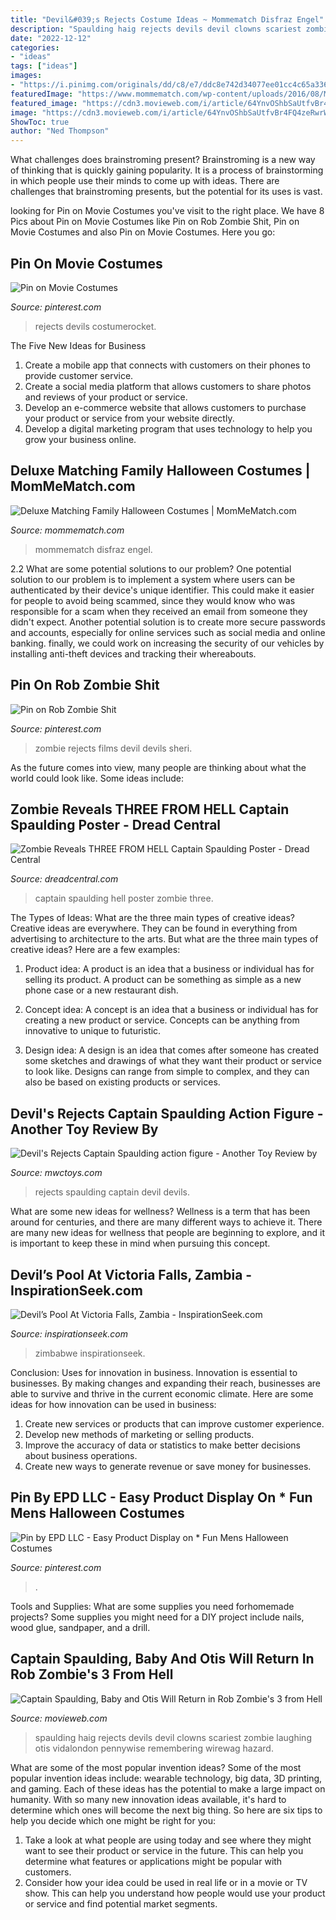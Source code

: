 ```yaml
---
title: "Devil&#039;s Rejects Costume Ideas ~ Mommematch Disfraz Engel"
description: "Spaulding haig rejects devils devil clowns scariest zombie laughing otis vidalondon pennywise remembering wirewag hazard"
date: "2022-12-12"
categories:
- "ideas"
tags: ["ideas"]
images:
- "https://i.pinimg.com/originals/dd/c8/e7/ddc8e742d34077ee01cc4c65a3361169.jpg"
featuredImage: "https://www.mommematch.com/wp-content/uploads/2016/08/Mother-Daughter-Matching-Sweet-Devil-Costume.jpg"
featured_image: "https://cdn3.movieweb.com/i/article/64YnvOShbSaUtfvBr4FQ4zeRwrWpz8/1200:100/3-From-Hell-Captain-Spaulding-Sid-Haig-Devils.jpg"
image: "https://cdn3.movieweb.com/i/article/64YnvOShbSaUtfvBr4FQ4zeRwrWpz8/1200:100/3-From-Hell-Captain-Spaulding-Sid-Haig-Devils.jpg"
ShowToc: true
author: "Ned Thompson"
---
```



What challenges does brainstroming present?
Brainstroming is a new way of thinking that is quickly gaining popularity. It is a process of brainstorming in which people use their minds to come up with ideas. There are challenges that brainstroming presents, but the potential for its uses is vast.

	

		
looking for Pin on Movie Costumes you've visit to the right place. We have 8 Pics about Pin on Movie Costumes like Pin on Rob Zombie Shit, Pin on Movie Costumes and also Pin on Movie Costumes. Here you go:
		
    
## Pin On Movie Costumes

<img loading=lazy src="https://i.pinimg.com/736x/0d/8d/fa/0d8dfa7952fbc9074ee85b131c083c9e.jpg" onerror="this.onerror=null;this.src='https://tse4.mm.bing.net/th?id=OIP.b-taAhojbY1FseKiPSJQgwHaHa&amp;pid=15.1';" alt="Pin on Movie Costumes">

_Source: pinterest.com_

>rejects devils costumerocket. 

	

The Five New Ideas for Business
1. Create a mobile app that connects with customers on their phones to provide customer service. 
2. Create a social media platform that allows customers to share photos and reviews of your product or service. 
3. Develop an e-commerce website that allows customers to purchase your product or service from your website directly. 
4. Develop a digital marketing program that uses technology to help you grow your business online.

    
## Deluxe Matching Family Halloween Costumes | MomMeMatch.com

<img loading=lazy src="https://www.mommematch.com/wp-content/uploads/2016/08/Mother-Daughter-Matching-Sweet-Devil-Costume.jpg" onerror="this.onerror=null;this.src='https://tse1.mm.bing.net/th?id=OIP.HOC3PZxki1eLkqD0CpagPAHaI4&amp;pid=15.1';" alt="Deluxe Matching Family Halloween Costumes | MomMeMatch.com">

_Source: mommematch.com_

>mommematch disfraz engel. 

	

2.2 What are some potential solutions to our problem?
One potential solution to our problem is to implement a system where users can be authenticated by their device's unique identifier. This could make it easier for people to avoid being scammed, since they would know who was responsible for a scam when they received an email from someone they didn't expect. Another potential solution is to create more secure passwords and accounts, especially for online services such as social media and online banking. finally, we could work on increasing the security of our vehicles by installing anti-theft devices and tracking their whereabouts.

    
## Pin On Rob Zombie Shit

<img loading=lazy src="https://i.pinimg.com/originals/dd/c8/e7/ddc8e742d34077ee01cc4c65a3361169.jpg" onerror="this.onerror=null;this.src='https://tse2.mm.bing.net/th?id=OIP.Xj2_UYK5eCY8vSgXD7QBWgHaJ4&amp;pid=15.1';" alt="Pin on Rob Zombie Shit">

_Source: pinterest.com_

>zombie rejects films devil devils sheri. 

	

As the future comes into view, many people are thinking about what the world could look like. Some ideas include: 

    
## Zombie Reveals THREE FROM HELL Captain Spaulding Poster - Dread Central

<img loading=lazy src="https://i2.wp.com/www.dreadcentral.com/wp-content/uploads/2018/07/Captain-Spaulding-1.jpg?fit=1200%2C627&amp;ssl=1" onerror="this.onerror=null;this.src='https://tse3.mm.bing.net/th?id=OIP.PVdDO0zHPJ63j0JUmL0f4gHaD3&amp;pid=15.1';" alt="Zombie Reveals THREE FROM HELL Captain Spaulding Poster - Dread Central">

_Source: dreadcentral.com_

>captain spaulding hell poster zombie three. 

	

The Types of Ideas: What are the three main types of creative ideas?
Creative ideas are everywhere. They can be found in everything from advertising to architecture to the arts. But what are the three main types of creative ideas? Here are a few examples:
1. Product idea: A product is an idea that a business or individual has for selling its product. A product can be something as simple as a new phone case or a new restaurant dish.

2. Concept idea: A concept is an idea that a business or individual has for creating a new product or service. Concepts can be anything from innovative to unique to futuristic.

3. Design idea: A design is an idea that comes after someone has created some sketches and drawings of what they want their product or service to look like. Designs can range from simple to complex, and they can also be based on existing products or services.

    
## Devil&#039;s Rejects Captain Spaulding Action Figure - Another Toy Review By

<img loading=lazy src="http://www.mwctoys.com/images/Devils_Rejects_Spaulding02.jpg" onerror="this.onerror=null;this.src='https://tse3.mm.bing.net/th?id=OIP.Eg3k7_yKYPtMMcWW6tS3wgAAAA&amp;pid=15.1';" alt="Devil&#039;s Rejects Captain Spaulding action figure - Another Toy Review by">

_Source: mwctoys.com_

>rejects spaulding captain devil devils. 

	

What are some new ideas for wellness?
Wellness is a term that has been around for centuries, and there are many different ways to achieve it. There are many new ideas for wellness that people are beginning to explore, and it is important to keep these in mind when pursuing this concept.

    
## Devil’s Pool At Victoria Falls, Zambia - InspirationSeek.com

<img loading=lazy src="https://inspirationseek.com/wp-content/uploads/2014/12/Devils-Pool-Victoria-Falls-Zambia.jpg" onerror="this.onerror=null;this.src='https://tse4.mm.bing.net/th?id=OIP.bswKzHkCI2hli8diM1UB-gHaEz&amp;pid=15.1';" alt="Devil’s Pool At Victoria Falls, Zambia - InspirationSeek.com">

_Source: inspirationseek.com_

>zimbabwe inspirationseek. 

	

Conclusion: Uses for innovation in business.
Innovation is essential to businesses. By making changes and expanding their reach, businesses are able to survive and thrive in the current economic climate. Here are some ideas for how innovation can be used in business:
1. Create new services or products that can improve customer experience.
2. Develop new methods of marketing or selling products.
3. Improve the accuracy of data or statistics to make better decisions about business operations.
4. Create new ways to generate revenue or save money for businesses.

    
## Pin By EPD LLC - Easy Product Display On * Fun Mens Halloween Costumes

<img loading=lazy src="https://i.pinimg.com/736x/8c/8f/29/8c8f296298b49cf71a62c58640672a6b.jpg" onerror="this.onerror=null;this.src='https://tse1.mm.bing.net/th?id=OIP.kr-76RYugf_1P-t89YAyrgHaKE&amp;pid=15.1';" alt="Pin by EPD LLC - Easy Product Display on * Fun Mens Halloween Costumes">

_Source: pinterest.com_

>. 

	

Tools and Supplies: What are some supplies you need forhomemade projects?
Some supplies you might need for a DIY project include nails, wood glue, sandpaper, and a drill.

    
## Captain Spaulding, Baby And Otis Will Return In Rob Zombie&#039;s 3 From Hell

<img loading=lazy src="https://cdn3.movieweb.com/i/article/64YnvOShbSaUtfvBr4FQ4zeRwrWpz8/1200:100/3-From-Hell-Captain-Spaulding-Sid-Haig-Devils.jpg" onerror="this.onerror=null;this.src='https://tse4.mm.bing.net/th?id=OIP.Wpgpi7okVJHChPsz_q7E9QHaD5&amp;pid=15.1';" alt="Captain Spaulding, Baby and Otis Will Return in Rob Zombie&#039;s 3 from Hell">

_Source: movieweb.com_

>spaulding haig rejects devils devil clowns scariest zombie laughing otis vidalondon pennywise remembering wirewag hazard. 

	

What are some of the most popular invention ideas?
Some of the most popular invention ideas include: wearable technology, big data, 3D printing, and gaming. Each of these ideas has the potential to make a large impact on humanity. With so many new innovation ideas available, it's hard to determine which ones will become the next big thing. So here are six tips to help you decide which one might be right for you: 
1) Take a look at what people are using today and see where they might want to see their product or service in the future. This can help you determine what features or applications might be popular with customers. 
2) Consider how your idea could be used in real life or in a movie or TV show. This can help you understand how people would use your product or service and find potential market segments.

